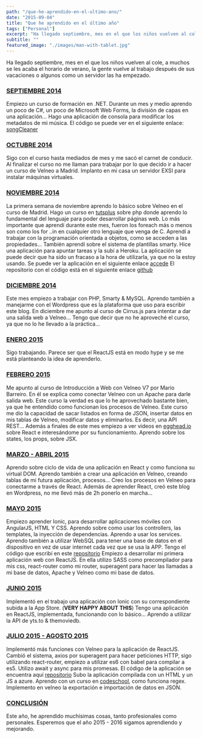 ```yaml
---
path: "/que-he-aprendido-en-el-ultimo-ano/"
date: "2015-09-04"
title: "Que he aprendido en el último año"
tags: ["Personal"]
excerpt: "Ha llegado septiembre, mes en el que los niños vuelven al cole, a muchos se les acaba el horario de verano, la gente vuelve al trabajo después de sus vacaciones o algunos como un servidor las ha empezado. SEPTIEMBRE 2014 Empiezo un curso de formación en .NET. Durante un mes y medio aprendo un poco de C#, un poco de Microsoft Web Forms."
subtitle: ""
featured_image: "./images/man-with-tablet.jpg"
---
```

Ha llegado septiembre, mes en el que los niños vuelven al cole, a muchos se les acaba el horario de verano, la gente vuelve al trabajo después de sus vacaciones o algunos como un servidor las ha empezado.

### <span style="text-decoration: underline;">SEPTIEMBRE 2014</span>

Empiezo un curso de formación en .NET. Durante un mes y medio aprendo un poco de C#, un poco de Microsoft Web Forms, la división de capas en una aplicación... Hago una aplicación de consola para modificar los metadatos de mi música. El código se puede ver en el siguiente enlace: [songCleaner](https://github.com/gabrielseco/songCleaner)

### <span style="text-decoration: underline;">OCTUBRE 2014</span>

Sigo con el curso hasta mediados de mes y me sacó el carnet de conducir. Al finalizar el curso no me llaman para trabajar por lo que decido ir a hacer un curso de Velneo a Madrid. Implanto en mi casa un servidor EXSI para instalar máquinas virtuales.

### <span style="text-decoration: underline;">NOVIEMBRE 2014</span>

La primera semana de noviembre aprendo lo básico sobre Velneo en el curso de Madrid. Hago un curso en [tutsplus](http://code.tutsplus.com/courses/php-fundamentals) sobre php donde aprendo lo fundamental del lenguaje para poder desarrollar páginas web. Lo más importante que aprendí durante este mes, fueron los foreach más o menos son como los for ..in en cualquier otro lenguaje que venga de C. Aprendí a trabajar con la programación orientada a objetos, como se acceden a las propiedades... También aprendí sobre el sistema de plantillas smarty. Hice una aplicación para apuntar tareas y la subí a Heroku. La aplicación se puede decir que ha sido un fracaso a la hora de utilizarla, ya que no la estoy usando. Se puede ver la aplicación en el siguiente enlace [accede](https://sleepy-fortress-1734.herokuapp.com/) El repositorio con el código está en el siguiente enlace [github](https://github.com/gabrielseco/tasks)

### <span style="text-decoration: underline;">DICIEMBRE 2014</span>

Este mes empiezo a trabajar con PHP, Smarty & MySQL. Aprendo también a manejarme con el Wordpress que es la plataforma que uso para escribir este blog. En diciembre me apunto al curso de Cirrus.js para intentar a dar una salida web a Velneo... Tengo que decir que no he aproveché el curso, ya que no lo he llevado a la práctica...

### <span style="text-decoration: underline;">ENERO 2015</span>

Sigo trabajando. Parece ser que el ReactJS está en modo hype y se me está planteando la idea de aprenderlo.

### <span style="text-decoration: underline;">FEBRERO 2015</span>

Me apunto al curso de Introducción a Web con Velneo V7 por Mario Barreiro. En él se explica como conectar Velneo con un Apache para darle salida web. Este curso la verdad es que lo he aprovechado bastante bien, ya que he entendido como funcionan los procesos de Velneo. Este curso me dio la capacidad de sacar listados en forma de JSON, insertar datos en mis tablas de Velneo, modificar datos y eliminarlos. Es decir, una API REST... Además a finales de este mes empiezo a ver videos en [egghead.io](https://egghead.io/) sobre React e interesándome por su funcionamiento. Aprendo sobre los states, los props, sobre JSX.

### <span style="text-decoration: underline;">MARZO - ABRIL 2015</span>

Aprendo sobre ciclo de vida de una aplicación en React y como funciona su virtual DOM. Aprendo también a crear una aplicación en Velneo, creando tablas de mi futura aplicación, procesos... Creo los procesos en Velneo para conectarme a través de React. Además de aprender React, creó este blog en Wordpress, no me llevó más de 2h ponerlo en marcha...

### <span style="text-decoration: underline;">MAYO 2015</span>

Empiezo aprender Ionic, para desarrollar aplicaciones móviles con AngularJS, HTML Y CSS. Aprendo sobre como usar los controllers, las templates, la inyección de dependencias. Aprendo a usar los services. Aprendo también a utilizar WebSQL para tener una base de datos en el dispositivo en vez de usar internet cada vez que se usa la APP. Tengo el código que escribí en este [repositorio](https://github.com/gabrielseco/learnionic/) Empiezo a desarrollar mi primera aplicación web con ReactJS. En ella utilizo SASS como precompilador para mis css, react-router como mi router, superagent para hacer las llamadas a mi base de datos, Apache y Velneo como mi base de datos.

### <span style="text-decoration: underline;">JUNIO 2015</span>

Implementó en el trabajo una aplicación con Ionic con su correspondiente subida a la App Store. (**VERY HAPPY ABOUT THIS**) Tengo una aplicación en ReactJS, implementada, funcionando con lo básico... Aprendo a utilizar la API de yts.to & themoviedb.

### <span style="text-decoration: underline;">JULIO 2015 - AGOSTO 2015</span>

Implementó más funciones con Velneo para la aplicación de ReactJS. Cambió el sistema, axios por superagent para hacer peticiones HTTP, sigo utilizando react-router, empiezo a utilizar es6 con babel para compilar a es5. Utilizo await y async para mis promesas. El código de la aplicación se encuentra aquí [repositorio](https://github.com/gabrielseco/learnseries) Subo la aplicación compilada con un HTML y un JS a azure. Aprendo con un curso en [codeschool](https://www.codeschool.com/courses/breaking-the-ice-with-regular-expressions), como funciona regex. Implemento en velneo la exportación e importación de datos en JSON.

### <span style="text-decoration: underline;">CONCLUSIÓN</span>

Este año, he aprendido muchísimas cosas, tanto profesionales como personales. Esperemos que el año 2015 - 2016 sigamos aprendiendo y mejorando.